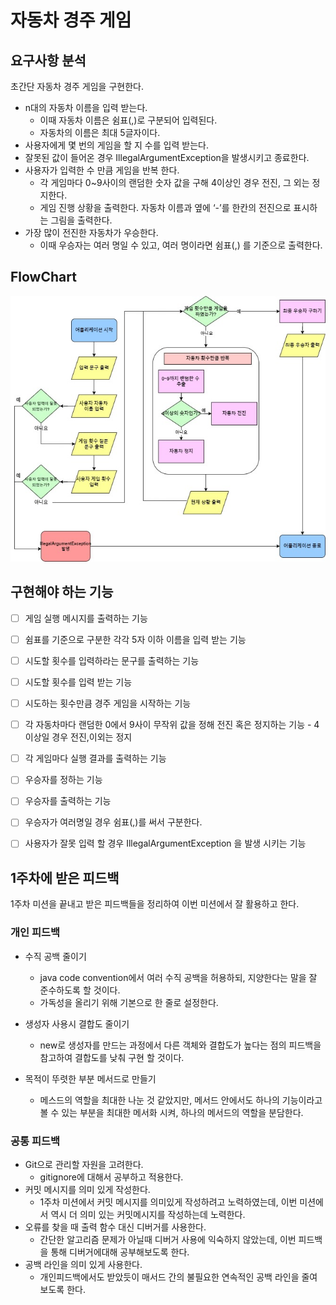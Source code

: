 # 자동차 경주 게임


## 요구사항 분석 
초간단 자동차 경주 게임을 구현한다.

- n대의 자동차 이름을 입력 받는다.
  - 이때 자동차 이름은 쉼표(,)로 구분되어 입력된다.
  - 자동차의 이름은 최대 5글자이다.
- 사용자에게 몇 번의 게임을 할 지 수를 입력 받는다.
- 잘못된 값이 들어온 경우 IllegalArgumentException을 발생시키고 종료한다.
- 사용자가 입력한 수 만큼 게임을 반복 한다.
  - 각 게임마다 0~9사이의 랜덤한 숫자 값을 구해 4이상인 경우 전진, 그 외는 정지한다.
  - 게임 진행 상황을 출력한다. 자동차 이름과 옆에 ‘-’를 한칸의 전진으로 표시하는 그림을 출력한다.
- 가장 많이 전진한 자동차가 우승한다.
  - 이때 우승자는 여러 명일 수 있고, 여러 명이라면 쉼표(,) 를 기준으로 출력한다.

## FlowChart

![img.png](img.png)

## 구현해야 하는 기능

- [ ]  게임 실행 메시지를 출력하는 기능
- [ ]  쉼표를 기준으로 구분한 각각 5자 이하 이름을 입력 받는 기능
- [ ]  시도할 횟수를 입력하라는 문구를 출력하는 기능
- [ ]  시도할 횟수를 입력 받는 기능
- [ ]  시도하는 횟수만큼 경주 게임을 시작하는 기능
  - [ ]  각 자동차마다 랜덤한 0에서 9사이 무작위 값을 정해 전진 혹은 정지하는 기능 - 4이상일 경우 전진,이외는 정지
  - [ ]  각 게임마다 실행 결과를 출력하는 기능
- [ ]  우승자를 정하는 기능
- [ ]  우승자를 출력하는 기능
  - [ ]  우승자가 여러명일 경우 쉼표(,)를 써서 구분한다.
- [ ]  사용자가 잘못 입력 할 경우 IllegalArgumentException 을 발생 시키는 기능




## 1주차에 받은 피드백

1주차 미션을 끝내고 받은 피드백들을 정리하여 이번 미션에서 잘 활용하고 한다.

### 개인 피드백
* 수직 공백 줄이기
  * java code convention에서 여러 수직 공백을 허용하되, 지양한다는 말을 잘 준수하도록 할 것이다.
  * 가독성을 올리기 위해 기본으로 한 줄로 설정한다.

* 생성자 사용시 결합도 줄이기
  * new로 생성자를 만드는 과정에서 다른 객체와 결합도가 높다는 점의 피드백을 참고하여 결합도를 낮춰 구현 할 것이다.

* 목적이 뚜렷한 부분 메서드로 만들기
  * 메스드의 역할을 최대한 나눈 것 같았지만, 메서드 안에서도 하나의 기능이라고 볼 수 있는 부분을 최대한 메서화 시켜, 하나의 메서드의 역할을 분담한다.

### 공통 피드백
* Git으로 관리할 자원을 고려한다.
  * gitignore에 대해서 공부하고 적용한다.
* 커밋 메시지를 의미 있게 작성한다.
  * 1주차 미션에서 커밋 메시지를 의미있게 작성하려고 노력하였는데, 이번 미션에서 역시 더 의미 있는 커밋메시지를 작성하는데 노력한다.
* 오류를 찾을 때 출력 함수 대신 디버거를 사용한다.
  * 간단한 알고리즘 문제가 아닐때 디버거 사용에 익숙하지 않았는데, 이번 피드백을 통해 디버거에대해 공부해보도록 한다.
* 공백 라인을 의미 있게 사용한다.
  * 개인피드백에서도 받았듯이 매서드 간의 불필요한 연속적인 공백 라인을 줄여보도록 한다.
